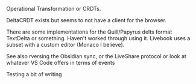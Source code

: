 Operational Transformation or CRDTs.

DeltaCRDT exists but seems to not have a client for the browser.

There are some implementations for the Quill/Papyrus delts format TextDelta or something. Haven't worked through using it. Livebook uses a subset with a custom editor (Monaco I believe).

See also rversing the Obsidian sync, or the LiveShare protocol or look at whatever VS Code offers in terms of events

Testing a bit of writing